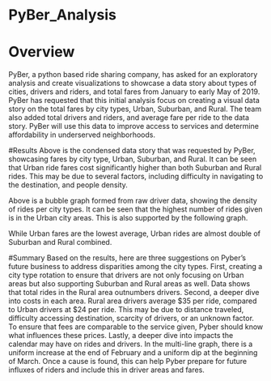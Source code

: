 # PyBer_Analysis

# Overview 
PyBer, a python based ride sharing company, has asked for an exploratory analysis and create visualizations to showcase a data story about types of cities, drivers and riders, and total fares from January to early May of 2019.
PyBer has requested that this initial analysis focus on creating a visual data story on the total fares by city types, Urban, Suburban, and Rural. The team also added total drivers and riders, and average fare per ride to the data story. PyBer will use this data to improve access to services and determine affordability in underserved neighborhoods.  

#Results
Above is the condensed data story that was requested by PyBer, showcasing fares by city type,  Urban, Suburban, and Rural. It can be seen that Urban ride fares cost significantly higher than both Suburban and Rural rides. This may be due to several factors, including difficulty in navigating to the destination, and people density.

Above is a bubble graph formed from raw driver data, showing the density of rides per city types. It can be seen that the highest number of rides given is in the Urban city areas. This is also supported by the following graph.

While Urban fares are the lowest average, Urban rides are almost double of Suburban and Rural combined. 


#Summary
Based on the results, here are three suggestions on Pyber’s future business to address disparities among the city types.
First, creating a city type rotation to ensure that drivers are not only focusing on Urban areas but also supporting Suburban and Rural areas as well. Data shows that total rides in the Rural area outnumbers drivers. 
Second, a deeper dive into costs in each area. Rural area drivers average $35 per ride, compared to Urban drivers at $24 per ride. This may be due to distance traveled, difficulty accessing destination, scarcity of drivers, or an unknown factor. To ensure that fees are comparable to the service given, Pyber should know what influences these prices.
Lastly, a deeper dive into impacts the calendar may have on rides and drivers. In the multi-line graph, there is a uniform increase at the end of February and a uniform dip at the beginning of March. Once a cause is found, this can help Pyber prepare for future influxes of riders and include this in driver areas and fares. 
